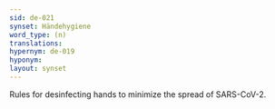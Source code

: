 ```yaml
---
sid: de-021
synset: Händehygiene
word_type: (n)
translations: 
hypernym: de-019
hyponym: 
layout: synset
---
```

Rules for desinfecting hands to minimize the spread of SARS-CoV-2.